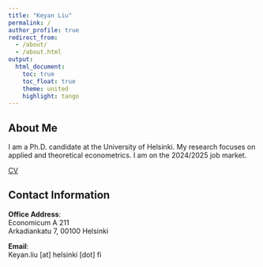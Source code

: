 ```yaml
---
title: "Keyan Liu"
permalink: /
author_profile: true
redirect_from: 
  - /about/
  - /about.html
output: 
  html_document:
    toc: true
    toc_float: true
    theme: united
    highlight: tango
---
```


## About Me

I am a Ph.D. candidate at the University of Helsinki. My research focuses on applied and theoretical econometrics. I am on the 2024/2025 job market.

[CV](http://keyanliu1.github.io/files/cv6.pdf)  <!-- This is the link to your CV -->

## Contact Information

**Office Address**:  
Economicum A 211  
Arkadiankatu 7, 00100 Helsinki  

**Email**:  
Keyan.liu [at] helsinki [dot] fi
